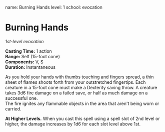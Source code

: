 name: Burning Hands
level: 1
school: evocation

# Burning Hands 
_1st-level evocation_ 

**Casting Time:** 1 action   
**Range:** Self (15-foot cone)   
**Components:** V, S   
**Duration:** Instantaneous 

As you hold your hands with thumbs touching and fingers spread, a thin sheet of flames shoots forth from your outstretched fingertips. Each creature in a 15-foot cone must make a Dexterity saving throw. A creature takes 3d6 fire damage on a failed save, or half as much damage on a successful one.    
The fire ignites any flammable objects in the area that aren't being worn or carried. 

**At Higher Levels.** When you cast this spell using a spell slot of 2nd level or higher, the damage increases by 1d6 for each slot level above 1st.